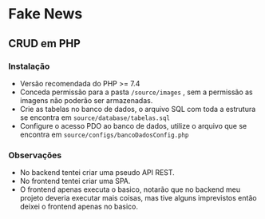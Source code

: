 # Fake News
## CRUD em PHP

### Instalação
- Versão recomendada do PHP >= 7.4
- Conceda permissão para a pasta `/source/images` , sem a permissão as imagens não poderão ser armazenadas.
- Crie as tabelas no banco de dados,
o arquivo SQL com toda a estrutura se encontra em `source/database/tabelas.sql`
- Configure o acesso PDO ao banco de dados, utilize o arquivo que se encontra em `source/configs/bancoDadosConfig.php`

### Observações
- No backend tentei criar uma pseudo API REST.
- No frontend tentei criar uma SPA.
- O frontend apenas executa o basico, notarão que no backend meu projeto deveria executar mais coisas, mas tive alguns imprevistos então deixei o frontend apenas no basico.